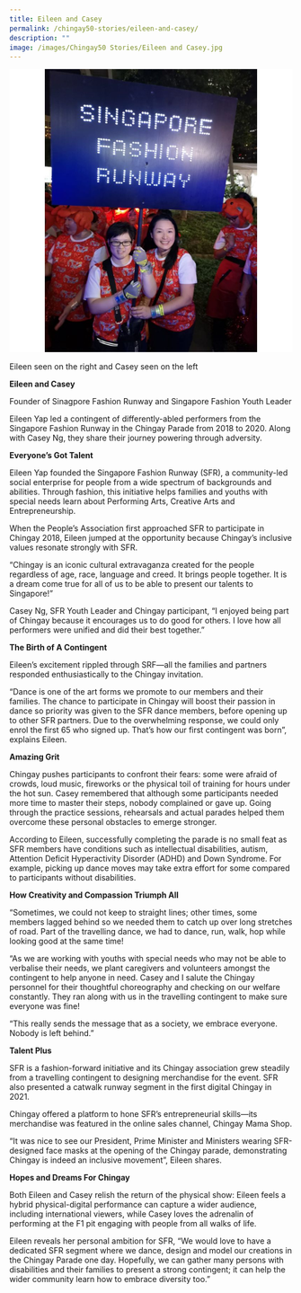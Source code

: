 ```yaml
---
title: Eileen and Casey
permalink: /chingay50-stories/eileen-and-casey/
description: ""
image: /images/Chingay50 Stories/Eileen and Casey.jpg
---
```

![Eileen and Casey](/images/Chingay50%20Stories/Eileen%20and%20Casey.jpg)

Eileen seen on the right and Casey seen on the left

**Eileen and Casey**

Founder of Sinagpore Fashion Runway and Singapore Fashion Youth Leader

Eileen Yap led a contingent of differently-abled performers from the Singapore Fashion Runway in the Chingay Parade from 2018 to 2020. Along with Casey Ng, they share their journey powering through adversity.

**Everyone’s Got Talent**

Eileen Yap founded the Singapore Fashion Runway (SFR), a community-led social enterprise for people from a wide spectrum of backgrounds and abilities. Through fashion, this initiative helps families and youths with special needs learn about Performing Arts, Creative Arts and Entrepreneurship.

When the People’s Association first approached SFR to participate in Chingay 2018, Eileen jumped at the opportunity because Chingay’s inclusive values resonate strongly with SFR. 

“Chingay is an iconic cultural extravaganza created for the people regardless of age, race, language and creed. It brings people together. It is a dream come true for all of us to be able to present our talents to Singapore!” 

Casey Ng, SFR Youth Leader and Chingay participant, “I enjoyed being part of Chingay because it encourages us to do good for others. I love how all performers were unified and did their best together.”

**The Birth of A Contingent**

Eileen’s excitement rippled through SRF—all the families and partners responded enthusiastically to the Chingay invitation. 

“Dance is one of the art forms we promote to our members and their families. The chance to participate in Chingay will boost their passion in dance so priority was given to the SFR dance members, before opening up to other SFR partners. Due to the overwhelming response, we could only enrol the first 65 who signed up. That’s how our first contingent was born”, explains Eileen.

**Amazing Grit**

Chingay pushes participants to confront their fears: some were afraid of crowds, loud music, fireworks or the physical toil of training for hours under the hot sun. Casey remembered that although some participants needed more time to master their steps, nobody complained or gave up. Going through the practice sessions, rehearsals and actual parades helped them overcome these personal obstacles to emerge stronger.

According to Eileen, successfully completing the parade is no small feat as SFR members have conditions such as intellectual disabilities, autism, Attention Deficit Hyperactivity Disorder (ADHD) and Down Syndrome. For example, picking up dance moves may take extra effort for some compared to participants without disabilities.

**How Creativity and Compassion Triumph All**

“Sometimes, we could not keep to straight lines; other times, some members lagged behind so we needed them to catch up over long stretches of road. Part of the travelling dance, we had to dance, run, walk, hop while looking good at the same time!

“As we are working with youths with special needs who may not be able to verbalise their needs, we plant caregivers and volunteers amongst the contingent to help anyone in need. Casey and I salute the Chingay personnel for their thoughtful choreography and checking on our welfare constantly. They ran along with us in the travelling contingent to make sure everyone was fine!

“This really sends the message that as a society, we embrace everyone. Nobody is left behind.”

**Talent Plus**

SFR is a fashion-forward initiative and its Chingay association grew steadily from a travelling contingent to designing merchandise for the event. SFR also presented a catwalk runway segment in the first digital Chingay in 2021.

Chingay offered a platform to hone SFR’s entrepreneurial skills—its merchandise was featured in the online sales channel, Chingay Mama Shop.

“It was nice to see our President, Prime Minister and Ministers wearing SFR-designed face masks at the opening of the Chingay parade, demonstrating Chingay is indeed an inclusive movement”, Eileen shares.

**Hopes and Dreams For Chingay**
  
Both Eileen and Casey relish the return of the physical show: Eileen feels a hybrid physical-digital performance can capture a wider audience, including international viewers, while Casey loves the adrenalin of performing at the F1 pit engaging with people from all walks of life.

Eileen reveals her personal ambition for SFR, “We would love to have a dedicated SFR segment where we dance, design and model our creations in the Chingay Parade one day. Hopefully, we can gather many persons with disabilities and their families to present a strong contingent; it can help the wider community learn how to embrace diversity too.”